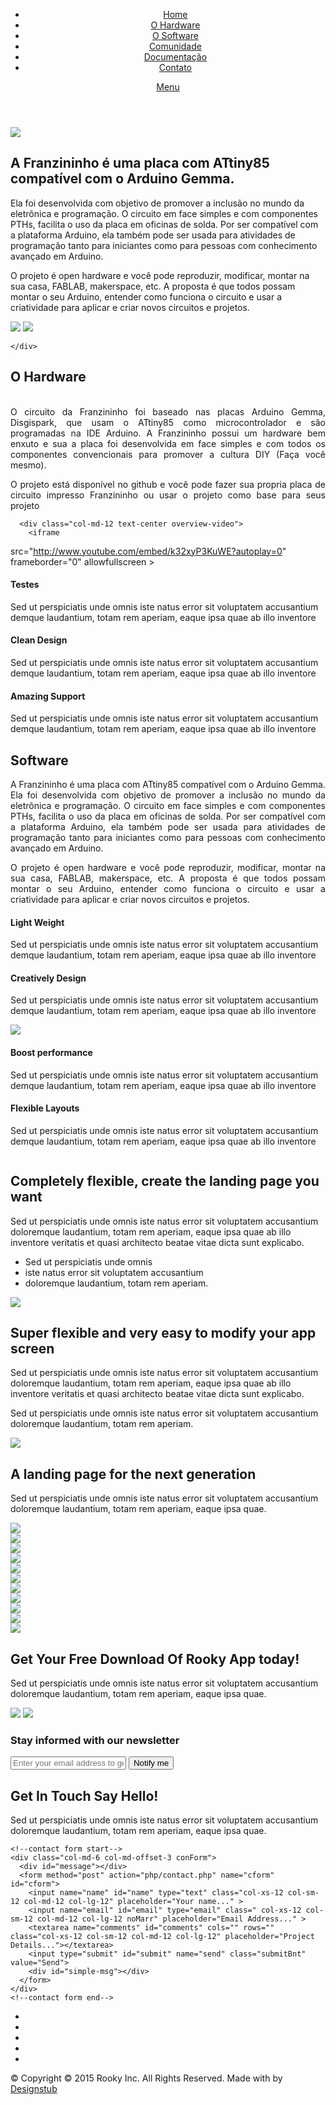 <!doctype html>
<!--[if lt IE 7]>      <html class="no-js lt-ie9 lt-ie8 lt-ie7" lang=""> <![endif]-->
<!--[if IE 7]>         <html class="no-js lt-ie9 lt-ie8" lang=""> <![endif]-->
<!--[if IE 8]>         <html class="no-js lt-ie9" lang=""> <![endif]-->
<!--[if gt IE 8]><!--> <html class="no-js" lang=""> <!--<![endif]-->

<head>
<meta charset="utf-8">
<meta name="description" content="">
<meta name="viewport" content="width=device-width, initial-scale=1">
<title>Rooky - Free App Landing page template for startup</title>
<link rel="stylesheet" href="css/bootstrap.min.css">
<link rel="stylesheet" href="css/jquery.fancybox.css">
<link rel="stylesheet" href="css/owl.carousel.css">
<link rel="stylesheet" href="css/owl.transitions.css">
<link rel="stylesheet" href="css/main.css">
<link rel="stylesheet" href="css/responsive.css">
<link rel="stylesheet" href="css/animate.min.css">
<link rel="stylesheet" href="css/line-icon.css">
<link rel="stylesheet" href="https://maxcdn.bootstrapcdn.com/font-awesome/4.4.0/css/font-awesome.min.css">
</head>

<body>
<!-- header section -->
<section class="banner" role="banner">
  <header id="header">
    <div class="header-content clearfix"> <a class="logo" href="#"><img src="images/logo.png" alt=""></a> 
      <!-- navigation section  -->
      <nav class="navigation" role="navigation">
        <ul class="primary-nav">
          <li><a href="#banner">Home</a></li>
          <li><a href="#overview">O Hardware</a></li>
          <li><a href="#features">O Software</a></li>
          <li><a href="#screens">Comunidade</a></li>
          <li><a href="#download">Documentação</a></li>
          <li><a href="#contact">Contato</a></li>
        </ul>
      </nav>
      <a href="#" class="nav-toggle">Menu<span></span></a> </div>
    <!-- navigation section  --> 
  </header>
  <!-- banner text section-->
  <div id="banner" class="container">
    <div class="col-md-5 col-sm-12"> <img class="banner-img img-responsive" src="images/app-screen.png"> </div>
    <div class="col-md-7 col-sm-12">
      <div class="banner-text">
        <h1>A Franzininho é uma placa com ATtiny85 compatível com o Arduino Gemma.</h1>
        <p> Ela foi desenvolvida com objetivo de promover a inclusão no mundo da eletrônica e programação. O circuito em face simples e com componentes PTHs, facilita o uso da placa em oficinas de solda. Por ser compatível 
com a plataforma Arduino, ela também pode ser usada para atividades de programação tanto para iniciantes como para pessoas com conhecimento avançado em Arduino.

O projeto é open hardware e você pode reproduzir, modificar, montar na sua casa, FABLAB, makerspace, etc. A proposta é que todos possam montar o seu Arduino, entender como funciona o circuito e usar a criatividade para aplicar e criar novos circuitos e projetos.
 </p>
        <div class="banner-btn"><a href="#"><img src="images/apple-store-btn.png"></a> <a href="#"><img src="images/google-store-btn.png"></a> </div>
      </div>
      <!-- banner text section--> 
      
    </div>
  </div>
</section>
<!-- header section --> 
<!-- overview section -->
<section id="overview" class="section overview">
  <div class="container">
    <div class="row">
      <div class="col-md-8 col-md-offset-2 text-center">
        <h2 class="section-title">O Hardware</h2> <br>
        <div align="justify">  O circuito da Franzininho foi baseado nas placas Arduino Gemma, Disgispark, que usam o ATtiny85 como microcontrolador e são programadas na IDE Arduino. A Franzininho possui um hardware bem enxuto e sua a placa foi desenvolvida em face simples e com todos os componentes convencionais para promover a cultura DIY (Faça você mesmo). 

O projeto está disponível no github e você pode fazer sua propria placa de circuito impresso Franzininho ou usar o projeto como base para seus projeto</div>
        <p class="section-intro">
 </p>
  
      <div class="col-md-12 text-center overview-video">
        <iframe 
src="http://www.youtube.com/embed/k32xyP3KuWE?autoplay=0" frameborder="0" allowfullscreen > </iframe>
      </div>
    </div>
    <div class="row">
      <div class="col-md-4 col-sm-12 "> <span class="icon icon-browser"></span>
        <div class="overview-content">
          <h4>Testes</h4>
          <p>Sed ut perspiciatis unde omnis iste natus error sit voluptatem accusantium demque laudantium, totam rem aperiam, eaque ipsa quae ab illo inventore </p>
        </div>
      </div>
      <div class="col-md-4 col-sm-12 "> <span class="icon icon-trophy"></span>
        <div class="overview-content">
          <h4>Clean Design</h4>
          <p>Sed ut perspiciatis unde omnis iste natus error sit voluptatem accusantium demque laudantium, totam rem aperiam, eaque ipsa quae ab illo inventore </p>
        </div>
      </div>
      <div class="col-md-4 col-sm-12 "> <span class="icon icon-lifesaver"></span>
        <div class="overview-content">
          <h4>Amazing Support</h4>
          <p>Sed ut perspiciatis unde omnis iste natus error sit voluptatem accusantium demque laudantium, totam rem aperiam, eaque ipsa quae ab illo inventore </p>
        </div>
      </div>
    </div>
  </div>
</section>
<!-- overview section --> 
<!-- feature section 1 -->
<section id="features" class="section features1">
  <div class="container">
    <div class="row">
      <div class="col-md-8 col-md-offset-2 text-center">
        <h2 class="section-title">Software</h2>
        <p class="section-intro">  <div align="justify"> A Franzininho é uma placa com ATtiny85 compatível com o Arduino Gemma. Ela foi desenvolvida com objetivo de promover a inclusão no mundo da eletrônica e programação. O circuito em face simples e 
com componentes PTHs, facilita o uso da placa em oficinas de solda. Por ser compatível 
com a plataforma Arduino, ela também pode ser usada para atividades de programação tanto para iniciantes como para pessoas com conhecimento avançado em Arduino.

O projeto é open hardware e você pode reproduzir, modificar, montar na sua casa, FABLAB, makerspace, etc. A proposta é que todos possam montar o seu Arduino, entender como funciona o circuito e usar a criatividade para aplicar e criar novos circuitos e projetos.
</p>
      </div>
    </div>
    <div class="row features1-content-space">
      <div class="col-md-4 col-sm-12">
        <div class="features1-content left"> <span class="icon icon-upload"></span>
          <h4>Light Weight</h4>
          <p>Sed ut perspiciatis unde omnis iste natus error sit voluptatem accusantium demque laudantium, totam rem aperiam, eaque ipsa quae ab illo inventore </p>
        </div>
        <div class="features1-content left"> <span class="icon icon-tools"></span>
          <h4>Creatively Design</h4>
          <p>Sed ut perspiciatis unde omnis iste natus error sit voluptatem accusantium demque laudantium, totam rem aperiam, eaque ipsa quae ab illo inventore </p>
        </div>
      </div>
      <div class="col-md-4 col-sm-12 middle"> <img class="img-responsive" src="images/feature-mobile.png"> </div>
      <div class="col-md-4 col-sm-12">
        <div class="features1-content right"> <span class="icon icon-speedometer"></span>
          <h4>Boost performance</h4>
          <p>Sed ut perspiciatis unde omnis iste natus error sit voluptatem accusantium demque laudantium, totam rem aperiam, eaque ipsa quae ab illo inventore </p>
        </div>
        <div class="features1-content right"> <span class="icon icon-camera"></span>
          <h4>Flexible Layouts</h4>
          <p>Sed ut perspiciatis unde omnis iste natus error sit voluptatem accusantium demque laudantium, totam rem aperiam, eaque ipsa quae ab illo inventore </p>
        </div>
      </div>
    </div>
  </div>
</section>
<!-- feature section 1 --> 

<!-- feature section 2 -->
<section id="features" class="section features2">
  <div class="container">
    <div class="row">
      <div class="col-md-6" style="float:right;">
        <div class="features2-content">
          <h2 class="section-title">Completely flexible, create the landing page <span>you want</span></h2>
          <p>Sed ut perspiciatis unde omnis iste natus error sit voluptatem accusantium doloremque laudantium, totam rem aperiam, eaque ipsa quae ab illo inventore veritatis et quasi architecto beatae vitae dicta sunt explicabo. </p>
          <ul>
            <li><i class="fa fa-check"></i> Sed ut perspiciatis unde omnis </li>
            <li><i class="fa fa-check"></i> iste natus error sit voluptatem accusantium </li>
            <li><i class="fa fa-check"></i> doloremque laudantium, totam rem aperiam.</li>
          </ul>
        </div>
      </div>
      <div class="col-md-6"> <img class="img-responsive" src="images/feature-screen2.png"> </div>
    </div>
  </div>
</section>
<!-- feature section 2 --> 

<!-- feature section 3 -->
<section id="features" class="section features3">
  <div class="container">
    <div class="row">
      <div class="col-md-6">
        <div class="features2-content">
          <h2 class="section-title">Super flexible and very easy to modify your <span>app screen</span></h2>
          <p>Sed ut perspiciatis unde omnis iste natus error sit voluptatem accusantium doloremque laudantium, totam rem aperiam, eaque ipsa quae ab illo inventore veritatis et quasi architecto beatae vitae dicta sunt explicabo. </p>
          <p>Sed ut perspiciatis unde omnis iste natus error sit voluptatem accusantium doloremque laudantium, totam rem aperiam.</p>
        </div>
      </div>
      <div class="col-md-6"> <img class="img-responsive" src="images/feature-screen3.png"> </div>
    </div>
  </div>
</section>
<!-- feature section 3 --> 

<!-- screen shots slider section-->
<section id="screens" class="section screens">
  <div class="container">
    <div class="row">
      <div class="col-md-8 col-md-offset-2 text-center">
        <h2 class="section-title">A landing page for the <span>next generation</span></h2>
        <p class="section-intro">Sed ut perspiciatis unde omnis iste natus error sit voluptatem accusantium doloremque laudantium, totam rem aperiam, eaque ipsa quae. </p>
      </div>
    </div>
  </div>
  <!-- owl-carousel starts -->
  <div id="owl-demo" class="owl-carousel">
    <div class="item"><img src="images/app-screen/screen1.jpg"></div>
    <div class="item"><img src="images/app-screen/screen2.jpg"></div>
    <div class="item"><img src="images/app-screen/screen3.jpg"></div>
    <div class="item"><img src="images/app-screen/screen4.jpg"></div>
    <div class="item"><img src="images/app-screen/screen5.jpg"></div>
    <div class="item"><img src="images/app-screen/screen6.jpg"></div>
    <div class="item"><img src="images/app-screen/screen7.jpg"></div>
    <div class="item"><img src="images/app-screen/screen2.jpg"></div>
    <div class="item"><img src="images/app-screen/screen5.jpg"></div>
    <div class="item"><img src="images/app-screen/screen1.jpg"></div>
    <div class="item"><img src="images/app-screen/screen6.jpg"></div>
  </div>
  <!-- owl-carousel starts --> 
</section>
<!-- screen shots slider section --> 

<!--subscribe section -->
<section id="download" class="section subscribe">
  <div class="overlay"></div>
  <div class="container">
    <div class="row">
      <div class="col-md-8 col-md-offset-2 text-center">
        <h2>Get Your Free Download Of Rooky App <span>today!</span></h2>
        <p>Sed ut perspiciatis unde omnis iste natus error sit voluptatem accusantium doloremque laudantium, totam rem aperiam, eaque ipsa quae. </p>
        <div  class="banner-btn"> <a href="#"><img src="images/apple-store-btn.png"></a> <a href="#" class="banner-btn"><img src="images/google-store-btn.png"></a></div>
      </div>
    </div>
    <div class="row">
      <div class="col-md-6 col-md-offset-3 text-center subscribe-form">
        <h3 class="subscribe-title">Stay informed with our newsletter</h3>
        <!-- subscribe form -->
        <form method="post" action="php/subscribe.php" name="subscribeform" id="subscribeform">
          <input type="text" name="email" placeholder="Enter your email address to get notified" id="subemail" />
          <input type="submit" name="send" value="Notify me" id="subsubmit" class="btn2" />
        </form>
        <!-- subscribe message -->
        <div id="mesaj"></div>
        <!-- subscribe message --> 
      </div>
      <!-- subscribe form --> 
    </div>
  </div>
</section>
<!--subscribe section --> 

<!--contact section -->

<section id="contact" class="section text-center">
  <div class="container">
    <div class="row">
      <div class="col-md-8 col-md-offset-2 ">
        <h2 class="section-title">Get In Touch <span>Say Hello!</span></h2>
        <p class="section-intro">Sed ut perspiciatis unde omnis iste natus error sit voluptatem accusantium doloremque laudantium, totam rem aperiam, eaque ipsa quae. </p>
      </div>
    </div>
    
    <!--contact form start-->
    <div class="col-md-6 col-md-offset-3 conForm">
      <div id="message"></div>
      <form method="post" action="php/contact.php" name="cform" id="cform">
        <input name="name" id="name" type="text" class="col-xs-12 col-sm-12 col-md-12 col-lg-12" placeholder="Your name..." >
        <input name="email" id="email" type="email" class=" col-xs-12 col-sm-12 col-md-12 col-lg-12 noMarr" placeholder="Email Address..." >
        <textarea name="comments" id="comments" cols="" rows="" class="col-xs-12 col-sm-12 col-md-12 col-lg-12" placeholder="Project Details..."></textarea>
        <input type="submit" id="submit" name="send" class="submitBnt" value="Send">
        <div id="simple-msg"></div>
      </form>
    </div>
    <!--contact form end--> 
  </div>
</section>

<!--contact section --> 
<!-- footer section-->
<footer class="section footer">
  <div class="footer-bottom">
    <div class="container">
      <div class="col-md-12">
        <p>
        <ul class="footer-share">
          <li><a href="#"><i class="fa fa-facebook"></i></a></li>
          <li><a href="#"><i class="fa fa-twitter"></i></a></li>
          <li><a href="#"><i class="fa fa-instagram"></i></a></li>
          <li><a href="#"><i class="fa fa-youtube-play"></i></a></li>
          <li><a href="#"><i class="fa fa-vimeo"></i></a></li>
        </ul>
        </p>
        <p>© Copyright © 2015 Rooky Inc. All Rights Reserved. Made with <i class="fa fa-heart pulse"></i> by <a href="http://www.designstub.com/">Designstub</a></p>
      </div>
    </div>
  </div>
</footer>
<!-- footer section--> 
<!-- Include JS files --> 
<script src="https://ajax.googleapis.com/ajax/libs/jquery/1.11.3/jquery.min.js"></script> 
<script src="js/bootstrap.min.js"></script> 
<script src="js/jquery.fancybox.pack.js"></script> 
<script src="js/retina.min.js"></script> 
<script src="js/modernizr.js"></script> 
<script src="js/owl.carousel.min.js"></script> 
<script src="js/jquery.subscribe.js"></script> 
<script src="js/jquery.contact.js"></script> 
<script src="js/main.js"></script>
</body>
</html>

